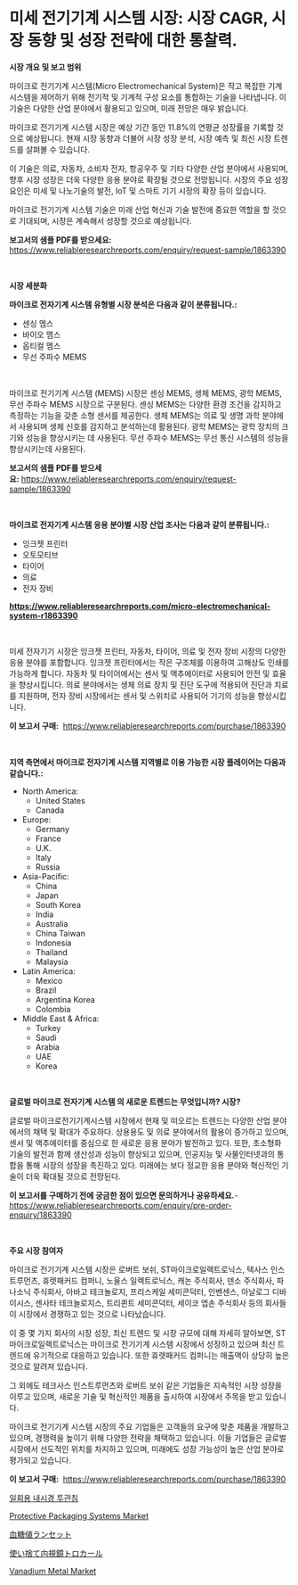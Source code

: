 <p><h1>미세 전기기계 시스템 시장: 시장 CAGR, 시장 동향 및 성장 전략에 대한 통찰력.</h1></p><p><strong>시장 개요 및 보고 범위</strong></p>
<p><p>마이크로 전기기계 시스템(Micro Electromechanical System)은 작고 복잡한 기계 시스템을 제어하기 위해 전기적 및 기계적 구성 요소를 통합하는 기술을 나타냅니다. 이 기술은 다양한 산업 분야에서 활용되고 있으며, 미래 전망은 매우 밝습니다. </p><p>마이크로 전기기계 시스템 시장은 예상 기간 동안 11.8%의 연평균 성장률을 기록할 것으로 예상됩니다. 현재 시장 동향과 더불어 시장 성장 분석, 시장 예측 및 최신 시장 트렌드를 살펴볼 수 있습니다. </p><p>이 기술은 의료, 자동차, 소비자 전자, 항공우주 및 기타 다양한 산업 분야에서 사용되며, 향후 시장 성장은 더욱 다양한 응용 분야로 확장될 것으로 전망됩니다. 시장의 주요 성장 요인은 미세 및 나노기술의 발전, IoT 및 스마트 기기 시장의 확장 등이 있습니다. </p><p>마이크로 전기기계 시스템 기술은 미래 산업 혁신과 기술 발전에 중요한 역할을 할 것으로 기대되며, 시장은 계속해서 성장할 것으로 예상됩니다.</p></p>
<p><strong>보고서의 샘플 PDF를 받으세요:</strong> <a href="https://www.reliableresearchreports.com/enquiry/request-sample/1863390">https://www.reliableresearchreports.com/enquiry/request-sample/1863390</a></p>
<p>&nbsp;</p>
<p><strong>시장 세분화</strong></p>
<p><strong>마이크로 전자기계 시스템 유형별 시장 분석은 다음과 같이 분류됩니다.:</strong></p>
<p><ul><li>센싱 멤스</li><li>바이오 멤스</li><li>옵티컬 멤스</li><li>무선 주파수 MEMS</li></ul></p>
<p>&nbsp;</p>
<p><p>마이크로 전기기계 시스템 (MEMS) 시장은 센싱 MEMS, 생체 MEMS, 광학 MEMS, 무선 주파수 MEMS 시장으로 구분된다. 센싱 MEMS는 다양한 환경 조건을 감지하고 측정하는 기능을 갖춘 소형 센서를 제공한다. 생체 MEMS는 의료 및 생명 과학 분야에서 사용되며 생체 신호를 감지하고 분석하는데 활용된다. 광학 MEMS는 광학 장치의 크기와 성능을 향상시키는 데 사용된다. 무선 주파수 MEMS는 무선 통신 시스템의 성능을 향상시키는데 사용된다.</p></p>
<p><strong>보고서의 샘플 PDF를 받으세요:</strong>&nbsp;<a href="https://www.reliableresearchreports.com/enquiry/request-sample/1863390">https://www.reliableresearchreports.com/enquiry/request-sample/1863390</a></p>
<p>&nbsp;</p>
<p><strong> 마이크로 전자기계 시스템 응용 분야별 시장 산업 조사는 다음과 같이 분류됩니다.:</strong></p>
<p><ul><li>잉크젯 프린터</li><li>오토모티브</li><li>타이어</li><li>의료</li><li>전자 장비</li></ul></p>
<p><strong><a href="https://www.reliableresearchreports.com/micro-electromechanical-system-r1863390">https://www.reliableresearchreports.com/micro-electromechanical-system-r1863390</a></strong></p>
<p>&nbsp;</p>
<p><p>미세 전자기기 시장은 잉크젯 프린터, 자동차, 타이어, 의료 및 전자 장비 시장의 다양한 응용 분야를 포함합니다. 잉크젯 프린터에서는 작은 구조체를 이용하여 고해상도 인쇄를 가능하게 합니다. 자동차 및 타이어에서는 센서 및 액추에이터로 사용되어 안전 및 효율을 향상시킵니다. 의료 분야에서는 생체 의료 장치 및 진단 도구에 적용되어 진단과 치료를 지원하며, 전자 장비 시장에서는 센서 및 스위치로 사용되어 기기의 성능을 향상시킵니다.</p></p>
<p><strong>이 보고서 구매:</strong>&nbsp; <a href="https://www.reliableresearchreports.com/purchase/1863390">https://www.reliableresearchreports.com/purchase/1863390</a></p>
<p>&nbsp;</p>
<p><strong>지역 측면에서 마이크로 전자기계 시스템 지역별로 이용 가능한 시장 플레이어는 다음과 같습니다.:</strong></p>
<p><ul>
    <li>
        North America:
        <ul>
            <li>United States</li>
            <li>Canada</li>
        </ul>
    </li>
    <li>
        Europe:
        <ul>
            <li>Germany</li>
            <li>France</li>
            <li>U.K.</li>
            <li>Italy</li>
            <li>Russia</li>
        </ul>
    </li>
    <li>
        Asia-Pacific:
        <ul>
            <li>China</li>
            <li>Japan</li>
            <li>South Korea</li>
            <li>India</li>
            <li>Australia</li>
            <li>China Taiwan</li>
            <li>Indonesia</li>
            <li>Thailand</li>
            <li>Malaysia</li>
        </ul>
    </li>
    <li>
        Latin America:
        <ul>
            <li>Mexico</li>
            <li>Brazil</li>
            <li>Argentina Korea</li>
            <li>Colombia</li>
        </ul>
    </li>
    <li>
        Middle East & Africa:
        <ul>
            <li>Turkey</li>
            <li>Saudi</li>
            <li>Arabia</li>
            <li>UAE</li>
            <li>Korea</li>
        </ul>
    </li>
    </ul></p>
<p>&nbsp;</p>
<p><strong>글로벌 마이크로 전자기계 시스템 의 새로운 트렌드는 무엇입니까? 시장?</strong></p>
<p><p>글로벌 마이크로전기기계시스템 시장에서 현재 및 떠오르는 트렌드는 다양한 산업 분야에서의 채택 및 확대가 주요하다. 상용용도 및 의료 분야에서의 활용이 증가하고 있으며, 센서 및 액추에이터를 중심으로 한 새로운 응용 분야가 발전하고 있다. 또한, 초소형화 기술의 발전과 함께 생산성과 성능이 향상되고 있으며, 인공지능 및 사물인터넷과의 통합을 통해 시장의 성장을 촉진하고 있다. 미래에는 보다 정교한 응용 분야와 혁신적인 기술이 더욱 확대될 것으로 전망된다.</p></p>
<p><strong>이 보고서를 구매하기 전에 궁금한 점이 있으면 문의하거나 공유하세요.</strong>- <a href="https://www.reliableresearchreports.com/enquiry/pre-order-enquiry/1863390">https://www.reliableresearchreports.com/enquiry/pre-order-enquiry/1863390</a></p>
<p>&nbsp;</p>
<p><strong>주요 시장 참여자</strong></p>
<p><p>마이크로 전기기계 시스템 시장은 로버트 보쉬, ST마이크로일렉트로닉스, 텍사스 인스트루먼츠, 휴렛패커드 컴퍼니, 노울스 일렉트로닉스, 캐논 주식회사, 덴소 주식회사, 파나소닉 주식회사, 아바고 테크놀로지, 프리스케일 세미콘덕터, 인벤센스, 아날로그 디바이시스, 센사타 테크놀로지스, 트리퀸트 세미콘덕터, 세이코 엡손 주식회사 등의 회사들이 시장에서 경쟁하고 있는 것으로 나타났습니다. </p><p>이 중 몇 가지 회사의 시장 성장, 최신 트렌드 및 시장 규모에 대해 자세히 알아보면, ST마이크로일렉트로닉스는 마이크로 전기기계 시스템 시장에서 성장하고 있으며 최신 트렌드에 유기적으로 대응하고 있습니다. 또한 휴렛패커드 컴퍼니는 매출액이 상당히 높은 것으로 알려져 있습니다.</p><p>그 외에도 테크사스 인스트루먼츠와 로버트 보쉬 같은 기업들은 지속적인 시장 성장을 이루고 있으며, 새로운 기술 및 혁신적인 제품을 출시하여 시장에서 주목을 받고 있습니다. </p><p>마이크로 전기기계 시스템 시장의 주요 기업들은 고객들의 요구에 맞춘 제품을 개발하고 있으며, 경쟁력을 높이기 위해 다양한 전략을 채택하고 있습니다. 이들 기업들은 글로벌 시장에서 선도적인 위치를 차지하고 있으며, 미래에도 성장 가능성이 높은 산업 분야로 평가되고 있습니다.</p></p>
<p><strong>이 보고서 구매:</strong>&nbsp;&nbsp;<a href="https://www.reliableresearchreports.com/purchase/1863390">https://www.reliableresearchreports.com/purchase/1863390</a></p>
<p><p><a href="https://github.com/KellyLyncyh543964/Market-Research-Report-List-1/blob/main/574562041353.md">일회용 내시경 투관침</a></p><p><a href="https://view.publitas.com/reportprime-1/protective-packaging-systems-market-furnishes-information-on-market-share-market-trends-and-market-growth/">Protective Packaging Systems Market</a></p><p><a href="https://github.com/schmahlson/Market-Research-Report-List-1/blob/main/883593141399.md">血糖値ランセット</a></p><p><a href="https://github.com/zjkmgcs938405/Market-Research-Report-List-1/blob/main/464484941358.md">使い捨て内視鏡トロカール</a></p><p><a href="https://issuu.com/reportprime-2/docs/vanadium-metal-market-size-2030.pptx">Vanadium Metal Market</a></p></p>